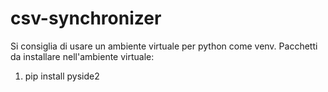 # csv-synchronizer

Si consiglia di usare un ambiente virtuale per python come venv.
Pacchetti da installare nell'ambiente virtuale:
<ol>
<li>pip install pyside2</li>
</ol>